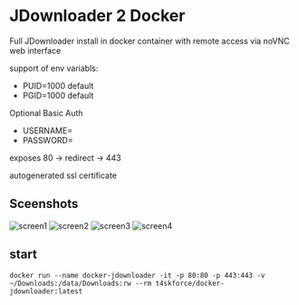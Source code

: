 # JDownloader 2 Docker

Full JDownloader install in docker container with remote access via noVNC web interface

support of env variabls:
- PUID=1000 default
- PGID=1000 default

Optional Basic Auth
- USERNAME=
- PASSWORD=

exposes 80 -> redirect -> 443

autogenerated ssl certificate

## Sceenshots
![screen1](https://github.com/t4skforce/docker-jdownloader/blob/master/screenshots/noVNC-Chromium_000.png?raw=true)
![screen2](https://github.com/t4skforce/docker-jdownloader/blob/master/screenshots/JDownloader-noVNC-Chromium_001.png?raw=true)
![screen3](https://github.com/t4skforce/docker-jdownloader/blob/master/screenshots/JDownloader-noVNC-Chromium_002.png?raw=true)
![screen4](https://github.com/t4skforce/docker-jdownloader/blob/master/screenshots/JDownloader-noVNC-Chromium_003.png?raw=true)

## start
```
docker run --name docker-jdownloader -it -p 80:80 -p 443:443 -v ~/Downloads:/data/Downloads:rw --rm t4skforce/docker-jdownloader:latest
```
